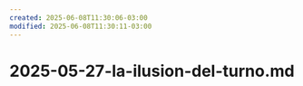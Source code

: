 ```yaml
---
created: 2025-06-08T11:30:06-03:00
modified: 2025-06-08T11:30:11-03:00
---
```


# 2025-05-27-la-ilusion-del-turno.md

